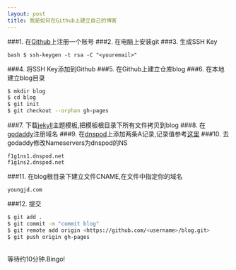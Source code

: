 ```yaml
---
layout: post
title: 我是如何在Github上建立自己的博客
---
```


###1. 在<a href="https://github.com">Github</a>上注册一个账号
###2. 在电脑上安装git
###3. 生成SSH Key

`bash
$ ssh-keygen -t rsa -C "<youremail>"
`

###4. 将SSH Key添加到Github
###5. 在Github上建立仓库blog
###6. 在本地建立blog目录

```bash
$ mkdir blog
$ cd blog
$ git init
$ git checkout --orphan gh-pages
```
  
###7. 下载<a href="http://jekyllthemes.org/">jekyll</a>主题模板,把模板根目录下所有文件拷贝到blog
###8. 在<a href="http://www.godaddy.com/">godaddy</a>注册域名
###9. 在<a href="https://www.dnspod.cn/">dnspod</a>上添加两条A记录,记录值参考<a href="https://help.github.com/articles/my-custom-domain-isn-t-working">这里</a>
###10. 去godaddy修改Nameservers为dnspod的NS

```	
f1g1ns1.dnspod.net
f1g1ns2.dnspod.net
```

###11. 在blog根目录下建立文件CNAME,在文件中指定你的域名

`
youngjd.com
`

###12. 提交 

```bash
$ git add .
$ git commit -m "commit blog"
$ git remote add origin <https://github.com/<username>/blog.git>
$ git push origin gh-pages
```
    
<br/>等待约10分钟.Bingo!

